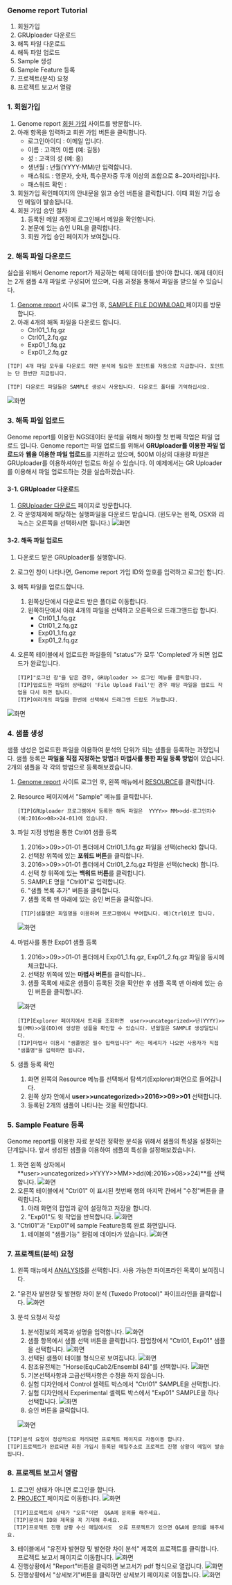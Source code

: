 ### Genome report Tutorial

1. 회원가입
2. GRUploader 다운로드
3. 해독 파일 다운로드
4. 해독 파일 업로드
5. Sample 생성
6. Sample Feature 등록
7. 프로젝트(분석) 요청
8. 프로젝트 보고서 열람


### 1. 회원가입
1. Genome report  <a href="https://omics.genome-report.com/member" target="_blank"> 회원 가입</a> 사이트를 방문합니다.
1. 아래 항목을 입력하고 회원 가입 버튼을 클릭합니다.
    - 로그인아이디 : 이메일 입니다.
    - 이름  : 고객의 이름 (예: 길동)
    - 성   : 고객의 성 (예: 홍)
    - 생년월 : 년월(YYYY-MM)만 입력합니다.
    - 패스워드 : 영문자, 숫자, 특수문자중 두개 이상의 조합으로 8~20자리입니다.
    - 패스워드 확인 :
1. 회원가입 확인페이지의 안내문을 읽고 승인 버튼을 클릭합니다. 이때 회원 가입 승인 메일이 발송됩니다.
1. 회원 가입 승인 절차
    1. 등록된 메일 계정에 로그인해서 메일을 확인합니다.
    2. 본문에 있는 승인 URL을 클릭합니다.
    3. 회원 가입 승인 페이지가 보여집니다.


### 2. 해독 파일 다운로드

실습을 위해서 Genome report가 제공하는 예제 데이터를 받아야 합니다. 예제 데이터는 2개 샘플 4개 파일로 구성되어 있으며, 다음 과정을 통해서 파일을 받으실 수 있습니다.

1.  <a href="https://omics.genome-report.com/member" target="_blank">Genome report</a> 사이트 로그인 후, <a href="https://omics.genome-report.com/down_file/sample" target="_blank">SAMPLE FILE DOWNLOAD </a> 페이지를 방문합니다.
1. 아래 4개의 해독 파일을 다운로드 합니다.
    - Ctrl01_1.fq.gz
    - Ctrl01_2.fq.gz
    - Exp01_1.fq.gz
    - Exp01_2.fq.gz

 ````
 [TIP] 4개 파일 모두를 다운로드 하면 분석에 필요한 포인트를 자동으로 지급합니다. 포인트는 단 한번만 지급됩니다.
 ````
 ````
 [TIP] 다운로드 파일들은 SAMPLE 생성시 사용됩니다. 다운로드 폴더를 기억하십시요.
 ````

![화면](https://github.com/genomereport/gimanual/raw/master/docs/images/tutorial_file_download.jpg)


### 3. 해독 파일 업로드 

Genome report를 이용한 NGS데이터 분석을 위해서 해야할 첫 번째 작업은 파일 업로드 입니다. Genome report는 파일 업로드를 위해서
**GRUploader를 이용한 파일 업로드**와 **웹을 이용한 파일 업로드**를 지원하고 있으며, 500M 이상의 대용량 파일은 GRUploader를 이용하셔야만
업로드 하실 수 있습니다. 이 예제에서는 GR Uploader를 이용해서 파일 업로드하는 것을 실습하겠습니다.

#### 3-1. GRUploader 다운로드

1. <a href="http://www.genome-report.com/down_file" target="_blank"> GRUploader 다운로드</a> 페이지로 방문합니다.
2. 각 운영체제에 해당하는 실행파일을 다운로드 받습니다. (윈도우는 왼쪽, OSX와 리눅스는 오른쪽을 선택하시면 됩니다.)
![화면](https://github.com/genomereport/gimanual/raw/master/docs/images/screen_3.jpg)


#### 3-2. 해독 파일 업로드

1. 다운로드 받은 GRUploader를 실행합니다. 
2. 로그인 창이 나타나면, Genome report 가입 ID와 암호를 입력하고 로그인 합니다.
3. 해독 파일을 업로드합니다.
    1. 왼쪽상단에서 다운로드 받은 폴더로 이동합니다.
    2. 왼쪽하단에서 아래 4개의 파일을 선택하고 오른쪽으로 드래그앤드랍 합니다.
        - Ctrl01_1.fq.gz
        - Ctrl01_2.fq.gz
        - Exp01_1.fq.gz
        - Exp01_2.fq.gz
4. 오른쪽 테이블에서 업로드한 파일들의 "status"가 모두 'Completed'가 되면 업로드가 완료입니다.

   ````
   [TIP]"로그인 창"을 닫은 경우, GRUploader >> 로그인 메뉴를 클릭합니다.
   [TIP]업로드한 파일의 상태값이 'File Upload Fail'인 경우 해당 파일을 업로드 작업을 다시 하면 됩니다.
   [TIP]여러개의 파일을 한번에 선택해서 드래그앤 드랍도 가능합니다.
   ````

![화면](https://github.com/genomereport/gimanual/raw/master/docs/images/gruploader_screen_1.jpg)


### 4. 샘플 생성

샘플 생성은 업로드한 파일을 이용하여 분석의 단위가 되는 샘플을 등록하는 과정입니다. 샘플 등록은 **파일을 직접 지정하는 방법**과 **마법사를 통한 파일 등록 방법**이 있습니다.
2개의 샘플을 각 각의 방법으로 등록해보겠습니다.


1. <a href="https://omics.genome-report.com/member" target="_blank">Genome report</a> 사이트 로그인 후, 왼쪽 매뉴에서 <a href="https://omics.genome-report.com/resource" target="_blank">RESOURCE</a>를 클릭합니다.
2. Resource 페이지에서 "Sample" 메뉴를 클릭합니다.
     ````
     [TIP]GRUploader 프로그램에서 등록한 해독 파일은  YYYY>> MM>>dd-로그인차수 (예:2016>>08>>24-01)에 있습니다.
     ````
3. 파일 지정 방법을 통한 Ctrl01 샘플 등록
    1. 2016>>09>>01-01 폴더에서 Ctrl01_1.fq.gz 파일을 선택(check) 합니다.
    1. 선택창 위쪽에 있는 **포워드 버튼**을 클릭합니다.
    1. 2016>>09>>01-01 폴더에서 Ctrl01_2.fq.gz 파일을 선택(check) 합니다.
    1. 선택 창 위쪽에 있는 **백워드 버튼**를 클릭합니다.
    1. SAMPLE 명을  "Ctrl01"로 입력합니다.
    1. "샘플 목록 추가" 버튼을 클릭합니다.
    1. 샘플 목록 맨 아래에 있는 승인 버튼을 클릭합니다.

    ````
     [TIP]샘플명은 파일명을 이용하여 프로그램에서 부여합니다. 예)Ctrl01로 합니다.
    ````
   ![화면](https://github.com/genomereport/gimanual/raw/master/docs/images/sample_screen_1.jpg)


4. 마법사를 통한 Exp01 샘플 등록
     1. 2016>>09>>01-01 폴더에서 Exp01_1.fq.gz, Exp01_2.fq.gz 파일을 동시에 체크합니다.
     1. 선택창 위쪽에 있는 **마법사 버튼**를 클릭합니다..
     1. 샘플 목록에 새로운 샘플이 등록된 것을 확인한 후 샘플 목록 맨 아래에 있는 승인 버튼을 클릭합니다.

      ![화면](https://github.com/genomereport/gimanual/raw/master/docs/images/sample_wizard.jpg)

      ````
     [TIP]Explorer 페이지에서 트리를 조회하면  user>>uncategorized>>년(YYYY)>>월(MM)>>일(DD)에 생성한 샘플을 확인할 수 있습니다. 년월일은 SAMPLE 생성일입니다.
     [TIP]마법사 이용시 "샘플명은 필수 입력입니다" 라는 메세지가 나오면 사용자가 직접 "샘플명"을 입력하면 됩니다.
      ````

5. 샘플 등록 확인
    1. 화면 왼쪽의 Resource 메뉴를 선택해서 탐색기(Explorer)화면으로 들어갑니다.
    1. 왼쪽 상자 안에서 **user>>uncategorized>>2016>>09>>01**  선택합니다. 
    1. 등록된 2개의 샘플이 나타나는 것을 확인합니다.


### 5. Sample Feature 등록

Genome report를 이용한 자료 분석전 정확한 분석을 위해서 샘플의 특성을 설정하는 단계입니다. 앞서 생성된 샘플을 이용하여
샘플의 특성을 설정해보겠습니다.


1. 화면 왼쪽 상자에서  **user>>uncategorized>>YYYY>>MM>>dd(예:2016>>08>>24)**를 선택합니다.
![화면](https://github.com/genomereport/gimanual/raw/master/docs/images/sample_feature_screen1.jpg)
2. 오른쪽 테이블에서 "Ctrl01" 이 표시된 첫번째 행의 마지막 칸에서 "수정"버튼을 클릭합니다.
    1. 아래 화면의 팝업과 같이 설정하고 저장을 합니다.
    2. "Exp01"도 윗 작업을 반복합니다.
 ![화면](https://github.com/genomereport/gimanual/raw/master/docs/images/sample_feature_screen2.jpg)
3. "Ctrl01"과 "Exp01"에 sample Feature등록 완료 화면입니다.
   1. 테이블의  "샘플기능" 컬럼에 데이타가 있습니다.
 ![화면](https://github.com/genomereport/gimanual/raw/master/docs/images/sample_feature_screen3.jpg)



### 7. 프로젝트(분석) 요청
 1. 왼쪽 매뉴에서 <a href="https://omics.genome-report.com/analysis" target="_blank"> ANALYSIS</a>를 선택합니다. 사용 가능한 파이프라인 목록이 보여집니다.

 2. "유전자 발현량 및 발현량 차이 분석 (Tuxedo Protocol)" 파이프라인을 클릭합니다.
 ![화면](https://github.com/genomereport/gimanual/raw/master/docs/images/analysis_pipeline.jpg)
 3. 분석 요청서 작성
    1. 분석정보의 제목과 설명을 입력합니다.
      ![화면](https://github.com/genomereport/gimanual/raw/master/docs/images/pipeline_title.jpg)
    2. 샘플 항목에서 샘플 선택 버튼을 클릭합니다. 팝업창에서  "Ctrl01, Exp01" 샘플을 선택합니다.
    ![화면](https://github.com/genomereport/gimanual/raw/master/docs/images/pipeline_sample_choose.jpg)
    3. 선택된 샘플이 테이블 형식으로 보여집니다.
      ![화면](https://github.com/genomereport/gimanual/raw/master/docs/images/analysis_sample.jpg)
    4. 참조유전체는 "Horse(EquCab2/Ensembl 84)"를 선택합니다.
     ![화면](https://github.com/genomereport/gimanual/raw/master/docs/images/pipeline_reference.jpg)
    5. 기본선택사항과 고급선택사항은 수정을 하지 않습니다.
    6. 실험 디자인에서 Control 셀렉트 박스에서 "Ctrl01" SAMPLE을 선택합니다.
    7. 실험 디자인에서 Experimental 셀렉트 박스에서 "Exp01" SAMPLE을 하나 선택합니다.
    ![화면](https://github.com/genomereport/gimanual/raw/master/docs/images/pipeline_design.jpg)
    5. 승인 버튼을 클릭합니다.

    ![화면](https://github.com/genomereport/gimanual/raw/master/docs/images/analysis_full_screen.png)

 ````
 [TIP]분석 요청이 정상적으로 처리되면 프로젝트 페이지로 자동이동 합니다.
 [TIP]프로젝트가 완료되면 회원 가입시 등록된 메일주소로 프로젝트 진행 상황이 메일이 발송됩니다.
 ````

### 8. 프로젝트 보고서 열람
 1. 로그인 상태가 아니면 로그인을 합니다.
 2. <a href="https://omics.genome-report.com/project" target="_blank"> PROJECT </a>페이지로 이동합니다.
![화면](https://github.com/genomereport/gimanual/raw/master/docs/images/project_screen.jpg)

 ````
   [TIP]프로젝트의 상태가 "오류"이면  Q&A에 문의를 해주세요.
   [TIP]문의시 ID와 제목을 꼭 기재해 주세요.
   [TIP]프로젝트 진행 상황 수신 메일에서도  오류 프로젝트가 있으면 Q&A에 문의를 해주세요.
 ````

 3. 테이블에서 "유전자 발현량 및 발현량 차이 분석" 제목의 프로젝트를 클릭합니다. 프로젝트 보고서 페이지로 이동합니다.
  ![화면](https://github.com/genomereport/gimanual/raw/master/docs/images/project_report_screen_1.jpg)
 4. 진행상황에서  "Report"버튼을 클릭하면  보고서가 pdf 형식으로 열립니다.
  ![화면](https://github.com/genomereport/gimanual/raw/master/docs/images/project_report_screen_3.jpg)
 5. 진행상황에서 "상세보기"버튼을 클릭하면 상세보기 페이지로 이동합니다.
  ![화면](https://github.com/genomereport/gimanual/raw/master/docs/images/project_report_screen_2.png)

